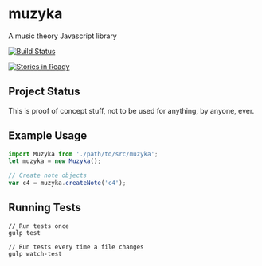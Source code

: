 # muzyka
A music theory Javascript library

[![Build Status](https://travis-ci.org/simonrycroft/muzyka.svg?branch=master)](https://travis-ci.org/simonrycroft/muzyka)

[![Stories in Ready](https://badge.waffle.io/simonrycroft/muzyka.svg?label=ready&title=Ready)](http://waffle.io/simonrycroft/muzyka)

## Project Status
This is proof of concept stuff, not to be used for anything, by anyone, ever.

## Example Usage

```javascript
import Muzyka from './path/to/src/muzyka';
let muzyka = new Muzyka();

// Create note objects
var c4 = muzyka.createNote('c4');
```

## Running Tests

```
// Run tests once
gulp test

// Run tests every time a file changes
gulp watch-test
```

